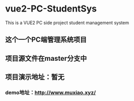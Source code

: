 # vue2-PC-StudentSys
This is a VUE2 PC side project student management system

## 这个一个PC端管理系统项目

## 项目源文件在master分支中

## 项目演示地址：暂无

### demo地址：http://www.muxiao.xyz/
